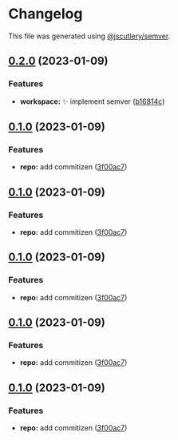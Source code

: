 # Changelog

This file was generated using [@jscutlery/semver](https://github.com/jscutlery/semver).

## [0.2.0](https://github.com/clemenscodes/capitaltracker/compare/v0.1.0...v0.2.0) (2023-01-09)


### Features

* **workspace:** :sparkles: implement semver ([b16814c](https://github.com/clemenscodes/capitaltracker/commit/b16814cbd9526c763bb1c3fcda0c26dde3cfac82))

## [0.1.0](https://github.com/clemenscodes/capitaltracker/compare/v0.0.2...v0.1.0) (2023-01-09)

### Features

-   **repo:** add commitizen ([3f00ac7](https://github.com/clemenscodes/capitaltracker/commit/3f00ac77c65365c3c7cdb6271e2037ce70bbb624))

## [0.1.0](https://github.com/clemenscodes/capitaltracker/compare/v0.0.2...v0.1.0) (2023-01-09)

### Features

-   **repo:** add commitizen ([3f00ac7](https://github.com/clemenscodes/capitaltracker/commit/3f00ac77c65365c3c7cdb6271e2037ce70bbb624))

## [0.1.0](https://github.com/clemenscodes/capitaltracker/compare/v0.0.2...v0.1.0) (2023-01-09)

### Features

-   **repo:** add commitizen ([3f00ac7](https://github.com/clemenscodes/capitaltracker/commit/3f00ac77c65365c3c7cdb6271e2037ce70bbb624))

## [0.1.0](https://github.com/clemenscodes/capitaltracker/compare/v0.0.2...v0.1.0) (2023-01-09)

### Features

-   **repo:** add commitizen ([3f00ac7](https://github.com/clemenscodes/capitaltracker/commit/3f00ac77c65365c3c7cdb6271e2037ce70bbb624))

## [0.1.0](https://github.com/clemenscodes/capitaltracker/compare/v0.0.2...v0.1.0) (2023-01-09)

### Features

-   **repo:** add commitizen ([3f00ac7](https://github.com/clemenscodes/capitaltracker/commit/3f00ac77c65365c3c7cdb6271e2037ce70bbb624))
